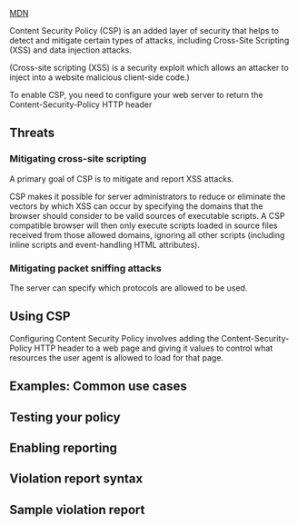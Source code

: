 
[MDN](https://developer.mozilla.org/en-US/docs/Web/HTTP/CSP)

Content Security Policy (CSP) is an added layer of security that helps to detect and mitigate certain types of attacks, including Cross-Site Scripting (XSS) and data injection attacks.

(Cross-site scripting (XSS) is a security exploit which allows an attacker to inject into a website malicious client-side code.)

To enable CSP, you need to configure your web server to return the Content-Security-Policy HTTP header

## Threats

### Mitigating cross-site scripting

A primary goal of CSP is to mitigate and report XSS attacks.

CSP makes it possible for server administrators to reduce or eliminate the vectors by which XSS can occur by specifying the domains that the browser should consider to be valid sources of executable scripts. A CSP compatible browser will then only execute scripts loaded in source files received from those allowed domains, ignoring all other scripts (including inline scripts and event-handling HTML attributes).

### Mitigating packet sniffing attacks

The server can specify which protocols are allowed to be used.

## Using CSP

Configuring Content Security Policy involves adding the Content-Security-Policy HTTP header to a web page and giving it values to control what resources the user agent is allowed to load for that page.

## Examples: Common use cases

## Testing your policy

## Enabling reporting

## Violation report syntax

## Sample violation report
